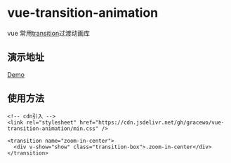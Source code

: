 # vue-transition-animation

vue 常用[transition](https://cn.vuejs.org/v2/api/#transition)过渡动画库

## 演示地址

[Demo](https://gracewo.github.io/vue-transition-animation/index.html)

## 使用方法

```hmtl
<!-- cdn引入 -->
<link rel="stylesheet" href="https://cdn.jsdelivr.net/gh/gracewo/vue-transition-animation/min.css" />
```

```hmtl
<transition name="zoom-in-center">
  <div v-show="show" class="transition-box">.zoom-in-center</div>
</transition>
```
